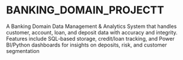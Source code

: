 # BANKING_DOMAIN_PROJECTT
A Banking Domain Data Management &amp; Analytics System that handles customer, account, loan, and deposit data with accuracy and integrity. Features include SQL-based storage, credit/loan tracking, and Power BI/Python dashboards for insights on deposits, risk, and customer segmentation
